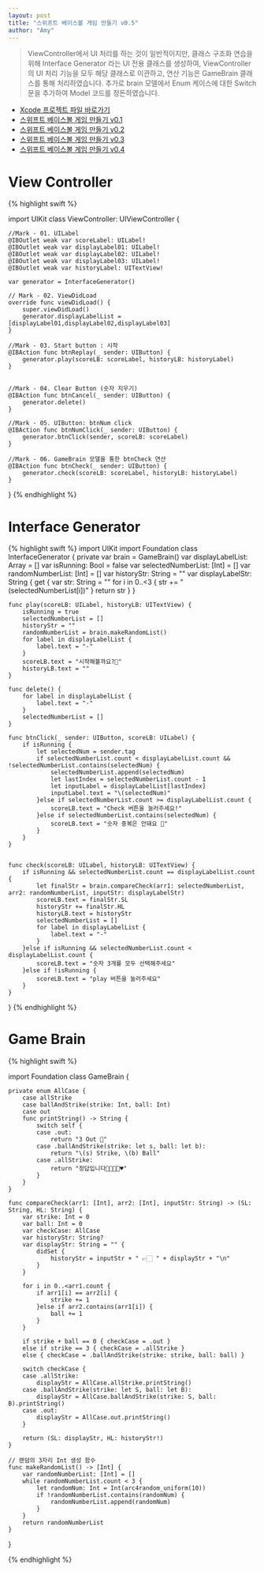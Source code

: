 ```yaml
---
layout: post
title: "스위프트 베이스볼 게임 만들기 v0.5"
author: "Amy"
---
```


> ViewController에서 UI 처리를 하는 것이 일반적이지만, 클래스 구조화 연습을 위해 Interface Generator 라는 UI 전용 클래스를 생성하여, ViewController의 UI 처리 기능을 모두 해당 클래스로 이관하고, 연산 기능은 GameBrain 클래스를 통해 처리하였습니다. 추가로 brain 모델에서 Enum 케이스에 대한 Switch문을 추가하여 Model 코드를 정돈하였습니다.

- [Xcode 프로젝트 파일 바로가기](https://github.com/amywork/tastySwift/tree/master/0925_BallGameV0.2)
- [스위프트 베이스볼 게임 만들기 v0.1](https://amywork.github.io/2017-09-21/BaseballGame)
- [스위프트 베이스볼 게임 만들기 v0.2](https://amywork.github.io/2017-09-22/BaseballGameV0.2)
- [스위프트 베이스볼 게임 만들기 v0.3](https://amywork.github.io/2017-09-21/BaseballGameV0.3)
- [스위프트 베이스볼 게임 만들기 v0.4](https://amywork.github.io/2017-09-22/BaseballGameV0.4)


# View Controller

{% highlight swift %}

import UIKit
class ViewController: UIViewController {

    //Mark - 01. UILabel
    @IBOutlet weak var scoreLabel: UILabel!
    @IBOutlet weak var displayLabel01: UILabel!
    @IBOutlet weak var displayLabel02: UILabel!
    @IBOutlet weak var displayLabel03: UILabel!
    @IBOutlet weak var historyLabel: UITextView!
    
    var generator = InterfaceGenerator()
   
    // Mark - 02. ViewDidLoad
    override func viewDidLoad() {
        super.viewDidLoad()
        generator.displayLabelList = [displayLabel01,displayLabel02,displayLabel03]
    }
    
    //Mark - 03. Start button : 시작
    @IBAction func btnReplay(_ sender: UIButton) {
        generator.play(scoreLB: scoreLabel, historyLB: historyLabel)
    }
    
    
    //Mark - 04. Clear Button (숫자 지우기)
    @IBAction func btnCancel(_ sender: UIButton) {
        generator.delete()
    }
    
    //Mark - 05. UIButton: btnNum click
    @IBAction func btnNumClick(_ sender: UIButton) {
        generator.btnClick(sender, scoreLB: scoreLabel)
    }

    //Mark - 06. GameBrain 모델을 통한 btnCheck 연산
    @IBAction func btnCheck(_ sender: UIButton) {
        generator.check(scoreLB: scoreLabel, historyLB: historyLabel)
    }
    
}
{% endhighlight %}


# Interface Generator

{% highlight swift %}
import UIKit
import Foundation
class InterfaceGenerator {
    private var brain = GameBrain()
    var displayLabelList: Array<UILabel> = []
    var isRunning: Bool = false
    var selectedNumberList: [Int] = []
    var randomNumberList: [Int] = []
    var historyStr: String = ""
    var displayLabelStr: String {
        get {
            var str: String = ""
            for i in 0..<3 { str += "\(selectedNumberList[i])" }
            return str
        }
    }
    
    func play(scoreLB: UILabel, historyLB: UITextView) {
        isRunning = true
        selectedNumberList = []
        historyStr = ""
        randomNumberList = brain.makeRandomList()
        for label in displayLabelList {
            label.text = "-"
        }
        scoreLB.text = "시작해볼까요?👻"
        historyLB.text = ""
    }
    
    func delete() {
        for label in displayLabelList {
            label.text = "-"
        }
        selectedNumberList = []
    }

    func btnClick(_ sender: UIButton, scoreLB: UILabel) {
        if isRunning {
            let selectedNum = sender.tag
            if selectedNumberList.count < displayLabelList.count && !selectedNumberList.contains(selectedNum) {
                selectedNumberList.append(selectedNum)
                let lastIndex = selectedNumberList.count - 1
                let inputLabel = displayLabelList[lastIndex]
                inputLabel.text = "\(selectedNum)"
            }else if selectedNumberList.count >= displayLabelList.count {
                scoreLB.text = "Check 버튼을 눌러주세요!"
            }else if selectedNumberList.contains(selectedNum) {
                scoreLB.text = "숫자 중복은 안돼요 🤡"
            }
        }
    }
    

    func check(scoreLB: UILabel, historyLB: UITextView) {
        if isRunning && selectedNumberList.count == displayLabelList.count {
            let finalStr = brain.compareCheck(arr1: selectedNumberList, arr2: randomNumberList, inputStr: displayLabelStr)
            scoreLB.text = finalStr.SL
            historyStr += finalStr.HL
            historyLB.text = historyStr
            selectedNumberList = []
            for label in displayLabelList {
                label.text = "-"
            }
        }else if isRunning && selectedNumberList.count < displayLabelList.count {
            scoreLB.text = "숫자 3개를 모두 선택해주세요"
        }else if !isRunning {
            scoreLB.text = "play 버튼을 눌러주세요"
        }
    }

}
{% endhighlight %}

# Game Brain

{% highlight swift %}

import Foundation
class GameBrain {

    private enum AllCase {
        case allStrike
        case ballAndStrike(strike: Int, ball: Int)
        case out
        func printString() -> String {
            switch self {
            case .out:
                return "3 Out 💩"
            case .ballAndStrike(strike: let s, ball: let b):
                return "\(s) Strike, \(b) Ball"
            case .allStrike:
                return "정답입니다👌🏻👏🏻♥️"
            }
        }
    }
    
    func compareCheck(arr1: [Int], arr2: [Int], inputStr: String) -> (SL: String, HL: String) {
        var strike: Int = 0
        var ball: Int = 0
        var checkCase: AllCase
        var historyStr: String?
        var displayStr: String = "" {
            didSet {
                historyStr = inputStr + " 👉🏻 " + displayStr + "\n"
            }
        }
        
        for i in 0..<arr1.count {
            if arr1[i] == arr2[i] {
                strike += 1
            }else if arr2.contains(arr1[i]) {
                ball += 1
            }
        }
        
        if strike + ball == 0 { checkCase = .out }
        else if strike == 3 { checkCase = .allStrike }
        else { checkCase = .ballAndStrike(strike: strike, ball: ball) }

        switch checkCase {
        case .allStrike:
            displayStr = AllCase.allStrike.printString()
        case .ballAndStrike(strike: let S, ball: let B):
            displayStr = AllCase.ballAndStrike(strike: S, ball: B).printString()
        case .out:
            displayStr = AllCase.out.printString()
        }
        
        return (SL: displayStr, HL: historyStr!)
    }
    
    // 랜덤의 3자리 Int 생성 함수
    func makeRandomList() -> [Int] {
        var randomNumberList: [Int] = []
        while randomNumberList.count < 3 {
            let randomNum: Int = Int(arc4random_uniform(10))
            if !randomNumberList.contains(randomNum) {
                randomNumberList.append(randomNum)
            }
        }
        return randomNumberList
    }
    
}

{% endhighlight %}


